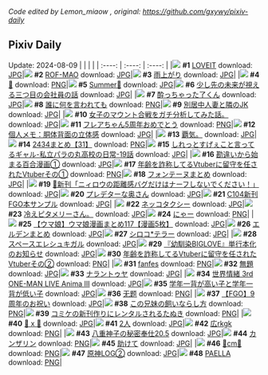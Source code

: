 *Code edited by Lemon_miaow , original: https://github.com/gxywy/pixiv-daily*
## Pixiv Daily 
Update: 2024-08-09
|      |      |      |
| :----: | :----: | :----: |
|![](https://pximg.lemonmiaow.xyz/c/240x480/img-master/img/2024/08/07/00/00/13/121247335_p0_master1200.jpg) **#1** [LOVEIT](https://www.pixiv.net/artworks/121247335) download: [JPG](https://pximg.lemonmiaow.xyz/img-original/img/2024/08/07/00/00/13/121247335_p0.jpg)|![](https://pximg.lemonmiaow.xyz/c/240x480/img-master/img/2024/08/07/00/00/13/121247336_p0_master1200.jpg) **#2** [ROF-MAO](https://www.pixiv.net/artworks/121247336) download: [JPG](https://pximg.lemonmiaow.xyz/img-original/img/2024/08/07/00/00/13/121247336_p0.jpg)|![](https://pximg.lemonmiaow.xyz/c/240x480/img-master/img/2024/08/07/00/00/13/121247338_p0_master1200.jpg) **#3** [雨上がり](https://www.pixiv.net/artworks/121247338) download: [JPG](https://pximg.lemonmiaow.xyz/img-original/img/2024/08/07/00/00/13/121247338_p0.jpg)|
|![](https://pximg.lemonmiaow.xyz/c/240x480/img-master/img/2024/08/07/01/18/21/121250147_p0_master1200.jpg) **#4** [💫](https://www.pixiv.net/artworks/121250147) download: [PNG](https://pximg.lemonmiaow.xyz/img-original/img/2024/08/07/01/18/21/121250147_p0.png)|![](https://pximg.lemonmiaow.xyz/c/240x480/img-master/img/2024/08/07/00/00/46/121247469_p0_master1200.jpg) **#5** [Summer🌻](https://www.pixiv.net/artworks/121247469) download: [JPG](https://pximg.lemonmiaow.xyz/img-original/img/2024/08/07/00/00/46/121247469_p0.jpg)|![](https://pximg.lemonmiaow.xyz/c/240x480/img-master/img/2024/08/08/12/01/39/121289388_p0_master1200.jpg) **#6** [少し先の未来が視える三つ目の会社員の話](https://www.pixiv.net/artworks/121289388) download: [JPG](https://pximg.lemonmiaow.xyz/img-original/img/2024/08/08/12/01/39/121289388_p0.jpg)|
|![](https://pximg.lemonmiaow.xyz/c/240x480/img-master/img/2024/08/07/00/01/14/121247537_p0_master1200.jpg) **#7** [酔っちゃった了くん](https://www.pixiv.net/artworks/121247537) download: [JPG](https://pximg.lemonmiaow.xyz/img-original/img/2024/08/07/00/01/14/121247537_p0.jpg)|![](https://pximg.lemonmiaow.xyz/c/240x480/img-master/img/2024/08/07/00/01/15/121247539_p0_master1200.jpg) **#8** [誰に何を言われても](https://www.pixiv.net/artworks/121247539) download: [PNG](https://pximg.lemonmiaow.xyz/img-original/img/2024/08/07/00/01/15/121247539_p0.png)|![](https://pximg.lemonmiaow.xyz/c/240x480/img-master/img/2024/08/07/04/23/57/121252966_p0_master1200.jpg) **#9** [別居中人妻と隣のJK](https://www.pixiv.net/artworks/121252966) download: [JPG](https://pximg.lemonmiaow.xyz/img-original/img/2024/08/07/04/23/57/121252966_p0.jpg)|
|![](https://pximg.lemonmiaow.xyz/c/240x480/img-master/img/2024/08/07/20/35/24/121270200_p0_master1200.jpg) **#10** [女子のマウント合戦をガチ分析してみた話。](https://www.pixiv.net/artworks/121270200) download: [JPG](https://pximg.lemonmiaow.xyz/img-original/img/2024/08/07/20/35/24/121270200_p0.jpg)|![](https://pximg.lemonmiaow.xyz/c/240x480/img-master/img/2024/08/08/00/00/39/121277488_p0_master1200.jpg) **#11** [フレアちゃん5周年おめでとう](https://www.pixiv.net/artworks/121277488) download: [PNG](https://pximg.lemonmiaow.xyz/img-original/img/2024/08/08/00/00/39/121277488_p0.png)|![](https://pximg.lemonmiaow.xyz/c/240x480/img-master/img/2024/08/08/06/00/06/121284218_p0_master1200.jpg) **#12** [個人メモ：胴体背面の立体感](https://www.pixiv.net/artworks/121284218) download: [JPG](https://pximg.lemonmiaow.xyz/img-original/img/2024/08/08/06/00/06/121284218_p0.jpg)|
|![](https://pximg.lemonmiaow.xyz/c/240x480/img-master/img/2024/08/07/03/42/01/121252540_p0_master1200.jpg) **#13** [覇気。](https://www.pixiv.net/artworks/121252540) download: [JPG](https://pximg.lemonmiaow.xyz/img-original/img/2024/08/07/03/42/01/121252540_p0.jpg)|![](https://pximg.lemonmiaow.xyz/c/240x480/img-master/img/2024/08/08/10/25/26/121287768_p0_master1200.jpg) **#14** [2434まとめ【31】](https://www.pixiv.net/artworks/121287768) download: [PNG](https://pximg.lemonmiaow.xyz/img-original/img/2024/08/08/10/25/26/121287768_p0.png)|![](https://pximg.lemonmiaow.xyz/c/240x480/img-master/img/2024/08/08/00/03/49/121277855_p0_master1200.jpg) **#15** [しれっとすげぇこと言ってるギャル-私立パラの丸高校の日常-19話](https://www.pixiv.net/artworks/121277855) download: [JPG](https://pximg.lemonmiaow.xyz/img-original/img/2024/08/08/00/03/49/121277855_p0.jpg)|
|![](https://pximg.lemonmiaow.xyz/c/240x480/img-master/img/2024/08/07/12/33/08/121259789_p0_master1200.jpg) **#16** [勘違いから始まる百合漫画①](https://www.pixiv.net/artworks/121259789) download: [JPG](https://pximg.lemonmiaow.xyz/img-original/img/2024/08/07/12/33/08/121259789_p0.jpg)|![](https://pximg.lemonmiaow.xyz/c/240x480/img-master/img/2024/08/07/21/03/10/121271160_p0_master1200.jpg) **#17** [年齢を詐称してるVtuberに留守を任されたVtuberその①](https://www.pixiv.net/artworks/121271160) download: [PNG](https://pximg.lemonmiaow.xyz/img-original/img/2024/08/07/21/03/10/121271160_p0.png)|![](https://pximg.lemonmiaow.xyz/c/240x480/img-master/img/2024/08/08/01/21/36/121279767_p0_master1200.jpg) **#18** [フォンテーヌまとめ](https://www.pixiv.net/artworks/121279767) download: [JPG](https://pximg.lemonmiaow.xyz/img-original/img/2024/08/08/01/21/36/121279767_p0.jpg)|
|![](https://pximg.lemonmiaow.xyz/c/240x480/img-master/img/2024/08/07/00/01/22/121247556_p0_master1200.jpg) **#19** [🙂新刊「ニィロウの距離感バグだけはナーフしないでください！」](https://www.pixiv.net/artworks/121247556) download: [JPG](https://pximg.lemonmiaow.xyz/img-original/img/2024/08/07/00/01/22/121247556_p0.jpg)|![](https://pximg.lemonmiaow.xyz/c/240x480/img-master/img/2024/08/08/10/28/48/121277809_p0_master1200.jpg) **#20** [プレデターな奥さん](https://www.pixiv.net/artworks/121277809) download: [JPG](https://pximg.lemonmiaow.xyz/img-original/img/2024/08/08/10/28/48/121277809_p0.jpg)|![](https://pximg.lemonmiaow.xyz/c/240x480/img-master/img/2024/08/08/19/40/45/121298604_p0_master1200.jpg) **#21** [C104新刊FGO本サンプル](https://www.pixiv.net/artworks/121298604) download: [JPG](https://pximg.lemonmiaow.xyz/img-original/img/2024/08/08/19/40/45/121298604_p0.jpg)|
|![](https://pximg.lemonmiaow.xyz/c/240x480/img-master/img/2024/08/08/05/57/10/121284157_p0_master1200.jpg) **#22** [ネッコタクシー](https://www.pixiv.net/artworks/121284157) download: [JPG](https://pximg.lemonmiaow.xyz/img-original/img/2024/08/08/05/57/10/121284157_p0.jpg)|![](https://pximg.lemonmiaow.xyz/c/240x480/img-master/img/2024/08/07/16/01/23/121263286_p0_master1200.jpg) **#23** [冷えピタメリーさん。](https://www.pixiv.net/artworks/121263286) download: [JPG](https://pximg.lemonmiaow.xyz/img-original/img/2024/08/07/16/01/23/121263286_p0.jpg)|![](https://pximg.lemonmiaow.xyz/c/240x480/img-master/img/2024/08/07/07/00/07/121254714_p0_master1200.jpg) **#24** [にゃー](https://www.pixiv.net/artworks/121254714) download: [PNG](https://pximg.lemonmiaow.xyz/img-original/img/2024/08/07/07/00/07/121254714_p0.png)|
|![](https://pximg.lemonmiaow.xyz/c/240x480/img-master/img/2024/08/07/00/01/22/121247557_p0_master1200.jpg) **#25** [【ウマ娘】ウマ娘漫画まとめ117【漫画5枚】](https://www.pixiv.net/artworks/121247557) download: [JPG](https://pximg.lemonmiaow.xyz/img-original/img/2024/08/07/00/01/22/121247557_p0.jpg)|![](https://pximg.lemonmiaow.xyz/c/240x480/img-master/img/2024/08/07/00/36/07/121248975_p0_master1200.jpg) **#26** [エルデンまとめ](https://www.pixiv.net/artworks/121248975) download: [JPG](https://pximg.lemonmiaow.xyz/img-original/img/2024/08/07/00/36/07/121248975_p0.jpg)|![](https://pximg.lemonmiaow.xyz/c/240x480/img-master/img/2024/08/08/00/00/29/121277466_p0_master1200.jpg) **#27** [シロコ*テラー](https://www.pixiv.net/artworks/121277466) download: [JPG](https://pximg.lemonmiaow.xyz/img-original/img/2024/08/08/00/00/29/121277466_p0.jpg)|
|![](https://pximg.lemonmiaow.xyz/c/240x480/img-master/img/2024/08/07/00/54/53/121249529_p0_master1200.jpg) **#28** [スペースエレシュキガル](https://www.pixiv.net/artworks/121249529) download: [JPG](https://pximg.lemonmiaow.xyz/img-original/img/2024/08/07/00/54/53/121249529_p0.jpg)|![](https://pximg.lemonmiaow.xyz/c/240x480/img-master/img/2024/08/08/00/00/17/121277403_p0_master1200.jpg) **#29** [『幼馴染BIGLOVE』単行本化のお知らせ](https://www.pixiv.net/artworks/121277403) download: [JPG](https://pximg.lemonmiaow.xyz/img-original/img/2024/08/08/00/00/17/121277403_p0.jpg)|![](https://pximg.lemonmiaow.xyz/c/240x480/img-master/img/2024/08/08/20/07/43/121299417_p0_master1200.jpg) **#30** [年齢を詐称してるVtuberに留守を任されたVtuberその②](https://www.pixiv.net/artworks/121299417) download: [PNG](https://pximg.lemonmiaow.xyz/img-original/img/2024/08/08/20/07/43/121299417_p0.png)|
|![](https://pximg.lemonmiaow.xyz/c/240x480/img-master/img/2024/08/07/00/04/03/121247761_p0_master1200.jpg) **#31** [fanfes](https://www.pixiv.net/artworks/121247761) download: [PNG](https://pximg.lemonmiaow.xyz/img-original/img/2024/08/07/00/04/03/121247761_p0.png)|![](https://pximg.lemonmiaow.xyz/c/240x480/img-master/img/2024/08/07/00/18/10/121248325_p0_master1200.jpg) **#32** [無題](https://www.pixiv.net/artworks/121248325) download: [JPG](https://pximg.lemonmiaow.xyz/img-original/img/2024/08/07/00/18/10/121248325_p0.jpg)|![](https://pximg.lemonmiaow.xyz/c/240x480/img-master/img/2024/08/07/16/01/20/121263349_p0_master1200.jpg) **#33** [ナラントゥヤ](https://www.pixiv.net/artworks/121263349) download: [JPG](https://pximg.lemonmiaow.xyz/img-original/img/2024/08/07/16/01/20/121263349_p0.jpg)|
|![](https://pximg.lemonmiaow.xyz/c/240x480/img-master/img/2024/08/08/18/00/09/121295945_p0_master1200.jpg) **#34** [世界情緒 3rd ONE-MAN LIVE  Anima III](https://www.pixiv.net/artworks/121295945) download: [JPG](https://pximg.lemonmiaow.xyz/img-original/img/2024/08/08/18/00/09/121295945_p0.jpg)|![](https://pximg.lemonmiaow.xyz/c/240x480/img-master/img/2024/08/08/21/24/41/121301849_p0_master1200.jpg) **#35** [学年一背が高い子と学年一背が低い子](https://www.pixiv.net/artworks/121301849) download: [JPG](https://pximg.lemonmiaow.xyz/img-original/img/2024/08/08/21/24/41/121301849_p0.jpg)|![](https://pximg.lemonmiaow.xyz/c/240x480/img-master/img/2024/08/07/00/00/16/121247348_p0_master1200.jpg) **#36** [无题](https://www.pixiv.net/artworks/121247348) download: [PNG](https://pximg.lemonmiaow.xyz/img-original/img/2024/08/07/00/00/16/121247348_p0.png)|
|![](https://pximg.lemonmiaow.xyz/c/240x480/img-master/img/2024/08/07/18/57/55/121267296_p0_master1200.jpg) **#37** [【FGO】9周年のお祝い](https://www.pixiv.net/artworks/121267296) download: [JPG](https://pximg.lemonmiaow.xyz/img-original/img/2024/08/07/18/57/55/121267296_p0.jpg)|![](https://pximg.lemonmiaow.xyz/c/240x480/img-master/img/2024/08/08/20/33/00/121300094_p0_master1200.jpg) **#38** [この兄妹の飼いならし方](https://www.pixiv.net/artworks/121300094) download: [PNG](https://pximg.lemonmiaow.xyz/img-original/img/2024/08/08/20/33/00/121300094_p0.png)|![](https://pximg.lemonmiaow.xyz/c/240x480/img-master/img/2024/08/08/12/05/57/121289463_p0_master1200.jpg) **#39** [コミケの新刊作りにレンタルされるたぬき](https://www.pixiv.net/artworks/121289463) download: [PNG](https://pximg.lemonmiaow.xyz/img-original/img/2024/08/08/12/05/57/121289463_p0.png)|
|![](https://pximg.lemonmiaow.xyz/c/240x480/img-master/img/2024/08/07/00/58/12/121249599_p0_master1200.jpg) **#40** [🌙 x 🧭](https://www.pixiv.net/artworks/121249599) download: [JPG](https://pximg.lemonmiaow.xyz/img-original/img/2024/08/07/00/58/12/121249599_p0.jpg)|![](https://pximg.lemonmiaow.xyz/c/240x480/img-master/img/2024/08/07/09/18/57/121256547_p0_master1200.jpg) **#41** [2人](https://www.pixiv.net/artworks/121256547) download: [JPG](https://pximg.lemonmiaow.xyz/img-original/img/2024/08/07/09/18/57/121256547_p0.jpg)|![](https://pximg.lemonmiaow.xyz/c/240x480/img-master/img/2024/08/07/01/21/33/121250226_p0_master1200.jpg) **#42** [広rkgk](https://www.pixiv.net/artworks/121250226) download: [PNG](https://pximg.lemonmiaow.xyz/img-original/img/2024/08/07/01/21/33/121250226_p0.png)|
|![](https://pximg.lemonmiaow.xyz/c/240x480/img-master/img/2024/08/07/00/00/12/121247331_p0_master1200.jpg) **#43** [八重神子の秘密奉仕20.5](https://www.pixiv.net/artworks/121247331) download: [JPG](https://pximg.lemonmiaow.xyz/img-original/img/2024/08/07/00/00/12/121247331_p0.jpg)|![](https://pximg.lemonmiaow.xyz/c/240x480/img-master/img/2024/08/07/16/38/44/121264072_p0_master1200.jpg) **#44** [カンザリン](https://www.pixiv.net/artworks/121264072) download: [PNG](https://pximg.lemonmiaow.xyz/img-original/img/2024/08/07/16/38/44/121264072_p0.png)|![](https://pximg.lemonmiaow.xyz/c/240x480/img-master/img/2024/08/09/00/49/53/121300102_p0_master1200.jpg) **#45** [助けて](https://www.pixiv.net/artworks/121300102) download: [JPG](https://pximg.lemonmiaow.xyz/img-original/img/2024/08/09/00/49/53/121300102_p0.jpg)|
|![](https://pximg.lemonmiaow.xyz/c/240x480/img-master/img/2024/08/07/20/44/47/121270459_p0_master1200.jpg) **#46** [💖cm💖](https://www.pixiv.net/artworks/121270459) download: [PNG](https://pximg.lemonmiaow.xyz/img-original/img/2024/08/07/20/44/47/121270459_p0.png)|![](https://pximg.lemonmiaow.xyz/c/240x480/img-master/img/2024/08/07/00/24/15/121248559_p0_master1200.jpg) **#47** [原神LOG②](https://www.pixiv.net/artworks/121248559) download: [JPG](https://pximg.lemonmiaow.xyz/img-original/img/2024/08/07/00/24/15/121248559_p0.jpg)|![](https://pximg.lemonmiaow.xyz/c/240x480/img-master/img/2024/08/07/18/08/37/121266134_p0_master1200.jpg) **#48** [PAELLA](https://www.pixiv.net/artworks/121266134) download: [PNG](https://pximg.lemonmiaow.xyz/img-original/img/2024/08/07/18/08/37/121266134_p0.png)|

